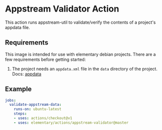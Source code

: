 # Appstream Validator Action

This action runs appstream-util to validate/verify the contents of a project's appdata file.

## Requirements

This image is intended for use with elementary debian projects. There are a few requirements before getting started:

  1. The project needs an `appdata.xml` file in the `data` directory of the project. Docs: [appdata](https://elementary.io/docs/code/getting-started#appdata)

## Example

```yaml
jobs:
  validate-appstream-data:
    runs-on: ubuntu-latest
    steps:
    - uses: actions/checkout@v1
    - uses: elementary/actions/appstream-validator@master
```